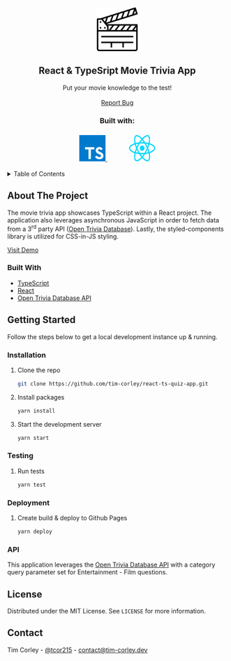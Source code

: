 <!-- PROJECT HEADER -->
<br />
<p align="center">
  <a href="https://tim-corley.github.io/react-ts-quiz-app/">
    <img src="sr/../src/img/clapper.png" alt="Logo" width="100" height="100">
  </a>

  <h2 align="center">React & TypeSript Movie Trivia App</h2>

  <p align="center">
    Put your movie knowledge to the test!
    <br />
    <br />
    <a href="https://github.com/tim-corley/react-ts-quiz-app/issues">Report Bug</a>
  </p>
    <div align="center">
    <h3>Built with:<h3>
          <a href="https://www.typescriptlang.org/docs/">
    <img src="src/img/typescript.svg" alt="Logo" width="60" height="60">
  </a>
      <a style="margin-left: 50px" href="https://reactjs.org/docs/getting-started.html">
    <img src="src/img/react.svg" alt="Logo" width="60" height="60">
  </a>
    
  </div>
</p>

<!-- TABLE OF CONTENTS -->
<details>
  <summary>Table of Contents</summary>
  <ol>
    <li>
      <a href="#about-the-project">About The Project</a>
      <ul>
        <li><a href="#built-with">Built With</a></li>
      </ul>
    </li>
    <li>
      <a href="#getting-started">Getting Started</a>
      <ul>
        <li><a href="#installation">Installation</a></li>
      </ul>
    </li>
        <li>
      <a href="#dev-notes">Dev Notes</a>
      <ul>
        <li><a href="#api">API</a></li>
      </ul>
    </li>
    <li><a href="#license">License</a></li>
    <li><a href="#contact">Contact</a></li>
  </ol>
</details>

<!-- ABOUT THE PROJECT -->

## About The Project

The movie trivia app showcases TypeScript within a React project. The application also leverages asynchronous JavaScript in order to fetch data from a 3<sup>rd</sup> party API ([Open Trivia Database](https://opentdb.com/)). Lastly, the styled-components library is utilized for CSS-in-JS styling.

[Visit Demo](https://tim-corley.github.io/react-ts-quiz-app/)

### Built With

- [TypeScript](https://www.typescriptlang.org/docs/)
- [React](https://reactjs.org/docs/getting-started.html)
- [Open Trivia Database API](https://opentdb.com/)
<!-- GETTING STARTED -->

## Getting Started

Follow the steps below to get a local development instance up & running.

### Installation

1. Clone the repo
   ```sh
   git clone https://github.com/tim-corley/react-ts-quiz-app.git
   ```
2. Install packages
   ```sh
   yarn install
   ```
3. Start the development server
   ```sh
   yarn start
   ```

### Testing

1. Run tests
   ```sh
   yarn test
   ```

### Deployment

1. Create build & deploy to Github Pages
   ```sh
   yarn deploy
   ```

### API

This application leverages the [Open Trivia Database API](https://opentdb.com/) with a category query parameter set for Entertainment - Film questions.

<!-- LICENSE -->

## License

Distributed under the MIT License. See `LICENSE` for more information.

<!-- CONTACT -->

## Contact

Tim Corley - [@tcor215](https://twitter.com/tcor215) - contact@tim-corley.dev
